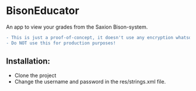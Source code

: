 # BisonEducator

An app to view your grades from the Saxion Bison-system.

```diff
- This is just a proof-of-concept, it doesn't use any encryption whatsoever!
- Do NOT use this for production purposes!
```

## Installation:
- Clone the project
- Change the username and password in the res/strings.xml file.
